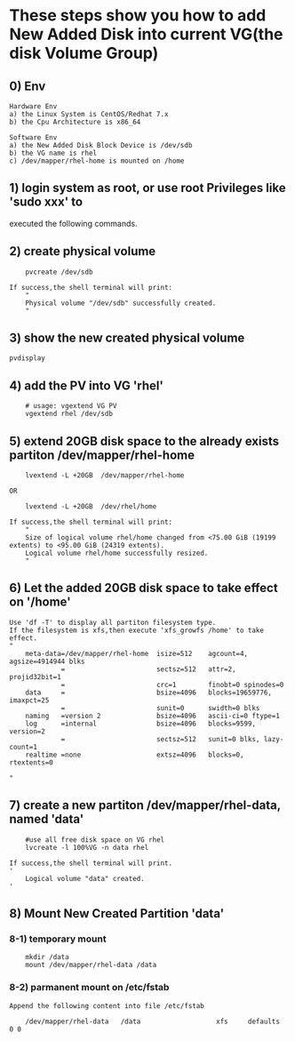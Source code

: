 # These steps show you how to add New Added Disk into current VG(the disk Volume Group)

## 0) Env 
	Hardware Env
	a) the Linux System is CentOS/Redhat 7.x 
	b) the Cpu Architecture is x86_64

    Software Env 
	a) the New Added Disk Block Device is /dev/sdb
	b) the VG name is rhel
	c) /dev/mapper/rhel-home is mounted on /home

## 1) login system as root, or use root Privileges like 'sudo xxx' to 
   executed the following commands.

## 2) create physical volume 
```
	pvcreate /dev/sdb
```
	If success,the shell terminal will print:
		"
 		Physical volume "/dev/sdb" successfully created.
		"

## 3) show the new created physical volume
	pvdisplay

## 4) add the PV into VG 'rhel'
```
	# usage: vgextend VG PV
	vgextend rhel /dev/sdb 
```
## 5) extend 20GB disk space to the already exists partiton /dev/mapper/rhel-home
```
	lvextend -L +20GB  /dev/mapper/rhel-home
```
	OR
```
	lvextend -L +20GB  /dev/rhel/home
```
	If success,the shell terminal will print:
		"
		Size of logical volume rhel/home changed from <75.00 GiB (19199 extents) to <95.00 GiB (24319 extents).
  		Logical volume rhel/home successfully resized.
		"

## 6) Let the added 20GB disk space to take effect on '/home'
	Use 'df -T' to display all partiton filesystem type.
	If the filesystem is xfs,then execute 'xfs_growfs /home' to take effect.
	"
		meta-data=/dev/mapper/rhel-home  isize=512    agcount=4, agsize=4914944 blks
				 =                       sectsz=512   attr=2, projid32bit=1
				 =                       crc=1        finobt=0 spinodes=0
		data     =                       bsize=4096   blocks=19659776, imaxpct=25
				 =                       sunit=0      swidth=0 blks
		naming   =version 2              bsize=4096   ascii-ci=0 ftype=1
		log      =internal               bsize=4096   blocks=9599, version=2
				 =                       sectsz=512   sunit=0 blks, lazy-count=1
		realtime =none                   extsz=4096   blocks=0, rtextents=0

	"
	

## 7) create a new partiton /dev/mapper/rhel-data, named 'data'

```
	#use all free disk space on VG rhel
	lvcreate -l 100%VG -n data rhel	
```
	If success,the shell terminal will print.
	' 
		Logical volume "data" created.
	'	

## 8) Mount New Created Partition 'data'	
### 8-1) temporary mount 
```
	mkdir /data
	mount /dev/mapper/rhel-data /data
```
### 8-2) parmanent mount on /etc/fstab
	Append the following content into file /etc/fstab
```
	/dev/mapper/rhel-data   /data                   xfs     defaults        0 0	
```
